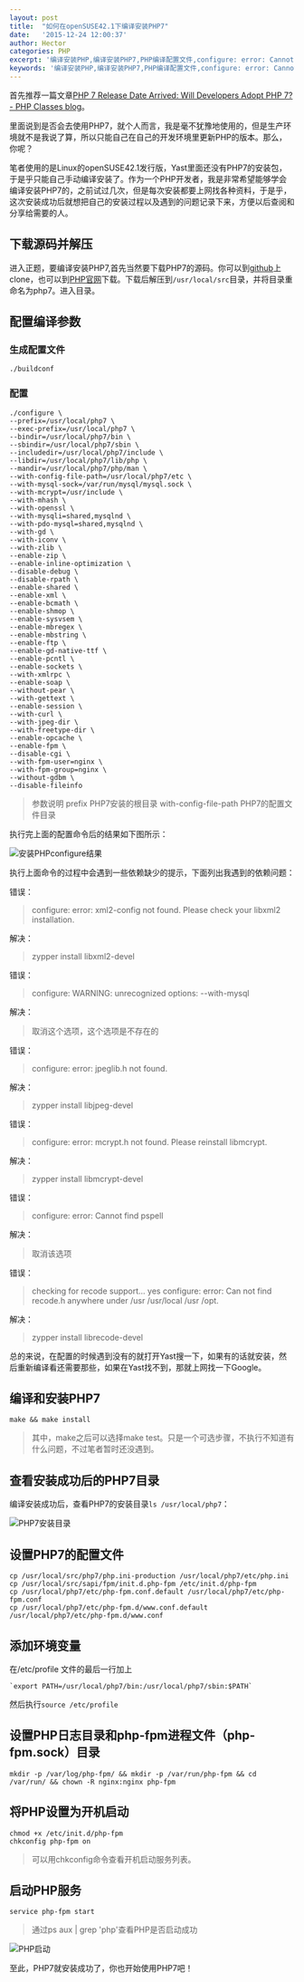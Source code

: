 ```yaml
---
layout: post
title:  "如何在openSUSE42.1下编译安装PHP7"
date:   '2015-12-24 12:00:37'
author: Hector
categories: PHP
excerpt: '编译安装PHP,编译安装PHP7,PHP编译配置文件,configure: error: Cannot find pspell,openSUSE编译安装PHP,openSUSE编译安装PHP7,opensuse编译安装PHP'
keywords: '编译安装PHP,编译安装PHP7,PHP编译配置文件,configure: error: Cannot find pspell,openSUSE编译安装PHP,openSUSE编译安装PHP7,opensuse42.1编译安装PHP'
---
```


首先推荐一篇文章[PHP 7 Release Date Arrived: Will Developers Adopt PHP 7? - PHP Classes blog](http://www.phpclasses.org/blog/post/333-PHP-7-Release-Date-Arrived-Will-Developers-Adopt-PHP-7.html)。

里面说到是否会去使用PHP7，就个人而言，我是毫不犹豫地使用的，但是生产环境就不是我说了算，所以只能自己在自己的开发环境里更新PHP的版本。那么，你呢？

笔者使用的是Linux的openSUSE42.1发行版，Yast里面还没有PHP7的安装包，于是乎只能自己手动编译安装了。作为一个PHP开发者，我是非常希望能够学会编译安装PHP7的，之前试过几次，但是每次安装都要上网找各种资料，于是乎，这次安装成功后就想把自己的安装过程以及遇到的问题记录下来，方便以后查阅和分享给需要的人。

## 下载源码并解压
进入正题，要编译安装PHP7,首先当然要下载PHP7的源码。你可以到[github](https://github.com/php/php-src)上clone，也可以到[PHP官网](http://php.net/downloads.php)下载。下载后解压到`/usr/local/src`目录，并将目录重命名为php7。进入目录。

<!--more-->

## 配置编译参数
### 生成配置文件
    
    ./buildconf

### 配置

    ./configure \
    --prefix=/usr/local/php7 \
    --exec-prefix=/usr/local/php7 \
    --bindir=/usr/local/php7/bin \
    --sbindir=/usr/local/php7/sbin \
    --includedir=/usr/local/php7/include \
    --libdir=/usr/local/php7/lib/php \
    --mandir=/usr/local/php7/php/man \
    --with-config-file-path=/usr/local/php7/etc \
    --with-mysql-sock=/var/run/mysql/mysql.sock \
    --with-mcrypt=/usr/include \
    --with-mhash \
    --with-openssl \
    --with-mysqli=shared,mysqlnd \
    --with-pdo-mysql=shared,mysqlnd \
    --with-gd \
    --with-iconv \
    --with-zlib \
    --enable-zip \
    --enable-inline-optimization \
    --disable-debug \
    --disable-rpath \
    --enable-shared \
    --enable-xml \
    --enable-bcmath \
    --enable-shmop \
    --enable-sysvsem \
    --enable-mbregex \
    --enable-mbstring \
    --enable-ftp \
    --enable-gd-native-ttf \
    --enable-pcntl \
    --enable-sockets \
    --with-xmlrpc \
    --enable-soap \
    --without-pear \
    --with-gettext \
    --enable-session \
    --with-curl \
    --with-jpeg-dir \
    --with-freetype-dir \
    --enable-opcache \
    --enable-fpm \
    --disable-cgi \
    --with-fpm-user=nginx \
    --with-fpm-group=nginx \
    --without-gdbm \
    --disable-fileinfo

> 参数说明
> prefix PHP7安装的根目录
> with-config-file-path PHP7的配置文件目录

执行完上面的配置命令后的结果如下图所示：

![安装PHPconfigure结果](http://7u2eqw.com1.z0.glb.clouddn.com/php7-configure-result.png)

执行上面命令的过程中会遇到一些依赖缺少的提示，下面列出我遇到的依赖问题：

错误：
>configure: error: xml2-config not found. Please check your libxml2 installation.

解决：
> zypper install libxml2-devel

错误：
> configure: WARNING: unrecognized options: --with-mysql

解决：
> 取消这个选项，这个选项是不存在的

错误：
> configure: error: jpeglib.h not found.

解决：
> zypper install libjpeg-devel

错误：
> configure: error: mcrypt.h not found. Please reinstall libmcrypt.

解决：
> zypper install libmcrypt-devel

错误：
> configure: error: Cannot find pspell

解决：
> 取消该选项

错误：
>checking for recode support... yes
>configure: error: Can not find recode.h anywhere under /usr /usr/local /usr /opt.

解决：
> zypper install librecode-devel

总的来说，在配置的时候遇到没有的就打开Yast搜一下，如果有的话就安装，然后重新编译看还需要那些，如果在Yast找不到，那就上网找一下Google。

## 编译和安装PHP7
    
    make && make install

> 其中，make之后可以选择make test。只是一个可选步骤，不执行不知道有什么问题，不过笔者暂时还没遇到。

## 查看安装成功后的PHP7目录
编译安装成功后，查看PHP7的安装目录`ls /usr/local/php7`：

![PHP7安装目录](http://7u2eqw.com1.z0.glb.clouddn.com/php-installed-dir.png)

## 设置PHP7的配置文件

    cp /usr/local/src/php7/php.ini-production /usr/local/php7/etc/php.ini
    cp /usr/local/src/sapi/fpm/init.d.php-fpm /etc/init.d/php-fpm
    cp /usr/local/php7/etc/php-fpm.conf.default /usr/local/php7/etc/php-fpm.conf
    cp /usr/local/php7/etc/php-fpm.d/www.conf.default /usr/local/php7/etc/php-fpm.d/www.conf

## 添加环境变量
在/etc/profile 文件的最后一行加上

    `export PATH=/usr/local/php7/bin:/usr/local/php7/sbin:$PATH`
然后执行`source /etc/profile`

## 设置PHP日志目录和php-fpm进程文件（php-fpm.sock）目录
    
    mkdir -p /var/log/php-fpm/ && mkdir -p /var/run/php-fpm && cd /var/run/ && chown -R nginx:nginx php-fpm

## 将PHP设置为开机启动

    chmod +x /etc/init.d/php-fpm
    chkconfig php-fpm on

> 可以用chkconfig命令查看开机启动服务列表。

## 启动PHP服务

    service php-fpm start

> 通过ps aux | grep 'php'查看PHP是否启动成功

![PHP启动](http://7u2eqw.com1.z0.glb.clouddn.com/php-run.png)

至此，PHP7就安装成功了，你也开始使用PHP7吧！